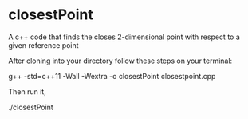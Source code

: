 # closestPoint
A c++ code that finds the closes 2-dimensional point with respect to a given reference point

After cloning into your directory follow these steps on your terminal:

  g++ -std=c++11 -Wall -Wextra -o closestPoint closestpoint.cpp
	
Then run it,

  ./closestPoint
